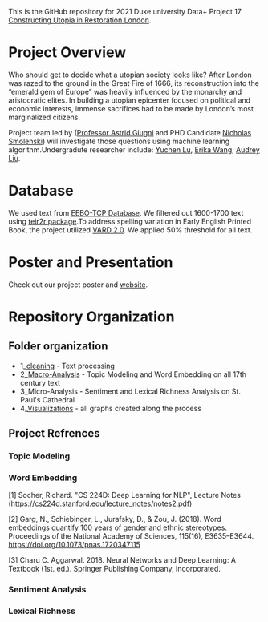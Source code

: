 This is the GitHub repository for 2021 Duke university Data+ Project 17 [Constructing Utopia in Restoration London](https://bigdata.duke.edu/projects/constructing-utopias-restoration-london).

# Project Overview
Who should get to decide what a utopian society looks like? After London was razed to the ground in the Great Fire of 1666, its reconstruction into the “emerald gem of Europe” was heavily influenced by the monarchy and aristocratic elites. In building a utopian epicenter focused on political and economic interests, immense sacrifices had to be made by London’s most marginalized citizens. 

Project team led by ([Professor Astrid Giugni](https://bigdata.duke.edu/people/astrid-adele-giugni) and PHD Candidate [Nicholas Smolenski](https://scholars.duke.edu/person/nicholas.smolenski)) will 
investigate those questions using machine learning algorithm.Undergradute researcher include: [Yuchen Lu](https://www.linkedin.com/in/yuchen-lu-2023/), [Erika Wang](https://www.linkedin.com/in/erika-wang-90911a175/), [Audrey Liu](https://www.linkedin.com/in/audrey-liu-2b244a1a3/).

# Database
We used text from [EEBO-TCP Database](https://quod.lib.umich.edu/e/eebogroup/).
We filtered out 1600-1700 text using [teir2r package](https://rdrr.io/github/michaelgavin/tei2r/).To address spelling 
variation in Early English Printed Book, the project utilized [VARD 2.0](http://ucrel.lancs.ac.uk/vard/about/). We applied 50% threshold for 
all text. 

# Poster and Presentation
Check out our project poster and [website](https://sites.duke.edu/reconstructingutopia/). 

# Repository Organization
## Folder organization
* 1_[cleaning]() - Text processing 
* 2_[Macro-Analysis](https://github.com/leona-lu/Reconstructing_London/tree/main/Macro-Analysis) - Topic Modeling and Word Embedding on all 17th century text
* 3_Micro-Analysis - Sentiment and Lexical Richness Analysis on St. Paul's Cathedral
* 4_[Visualizations](https://github.com/leona-lu/Reconstructing_London/tree/main/Graph) - all graphs created along the process 

## Project Refrences 
### Topic Modeling 

### Word Embedding 
[1] Socher, Richard. "CS 224D: Deep Learning for NLP", Lecture Notes (https://cs224d.stanford.edu/lecture_notes/notes2.pdf)

[2] Garg, N., Schiebinger, L., Jurafsky, D., & Zou, J. (2018). Word embeddings quantify 100 years of gender and ethnic stereotypes. Proceedings of the National Academy of Sciences, 115(16), E3635–E3644. https://doi.org/10.1073/pnas.1720347115

[3] Charu C. Aggarwal. 2018. Neural Networks and Deep Learning: A Textbook (1st. ed.). Springer Publishing Company, Incorporated.

### Sentiment Analysis 

### Lexical Richness 




